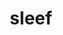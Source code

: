 ---
title: "sleef"
layout: cache
categories: [package, develop]
meta: {"compilers": ["apple-clang@=15.0.0", "gcc@=11.4.0", "gcc@=13.2.0"], "num_specs": 42, "num_specs_by_stack": {"e4s": 8, "e4s-neoverse_v1": 4, "ml-darwin-aarch64-mps": 6, "ml-linux-aarch64-cpu": 12, "ml-linux-aarch64-cuda": 8, "ml-linux-x86_64-cpu": 12, "ml-linux-x86_64-cuda": 8, "root": 42}, "oss": ["ubuntu22.04", "ubuntu24.04", "ventura"], "platforms": ["darwin", "linux"], "stacks": ["e4s", "e4s-neoverse_v1", "ml-darwin-aarch64-mps", "ml-linux-aarch64-cpu", "ml-linux-aarch64-cuda", "ml-linux-x86_64-cpu", "ml-linux-x86_64-cuda", "root"], "targets": ["aarch64", "neoverse_v1", "x86_64_v3"], "versions": ["3.5.1_2020-12-22", "3.6.0_2024-03-20"]}
spec_details: [{"compiler": "gcc@=13.2.0", "hash": "2sfuphg7udsv6mypj3ao3ow7apiqjeq5", "os": "ubuntu24.04", "platform": "linux", "size": "-", "stacks": ["ml-linux-aarch64-cpu", "ml-linux-aarch64-cuda", "root"], "tarball": "https://binaries.spack.io/develop/build_cache/linux-ubuntu24.04-aarch64/gcc-13.2.0/sleef-3.6.0_2024-03-20/linux-ubuntu24.04-aarch64-gcc-13.2.0-sleef-3.6.0_2024-03-20-2sfuphg7udsv6mypj3ao3ow7apiqjeq5.spack", "target": "aarch64", "variants": ["build_system=cmake", "build_type=Release", "generator=ninja", "~ipo"], "versions": ["3.6.0_2024-03-20"]}, {"compiler": "gcc@=11.4.0", "hash": "3g5idtklze2iwan4vw2vac6zjxgwvikf", "os": "ubuntu22.04", "platform": "linux", "size": "-", "stacks": ["e4s", "root"], "tarball": "https://binaries.spack.io/develop/build_cache/linux-ubuntu22.04-x86_64_v3/gcc-11.4.0/sleef-3.6.0_2024-03-20/linux-ubuntu22.04-x86_64_v3-gcc-11.4.0-sleef-3.6.0_2024-03-20-3g5idtklze2iwan4vw2vac6zjxgwvikf.spack", "target": "x86_64_v3", "variants": ["build_system=cmake", "build_type=Release", "generator=ninja", "~ipo"], "versions": ["3.6.0_2024-03-20"]}, {"compiler": "gcc@=11.4.0", "hash": "4r7smpyfqssxy5kmhq5fnefqsjphrdwv", "os": "ubuntu22.04", "platform": "linux", "size": "-", "stacks": ["e4s", "root"], "tarball": "https://binaries.spack.io/develop/build_cache/linux-ubuntu22.04-x86_64_v3/gcc-11.4.0/sleef-3.6.0_2024-03-20/linux-ubuntu22.04-x86_64_v3-gcc-11.4.0-sleef-3.6.0_2024-03-20-4r7smpyfqssxy5kmhq5fnefqsjphrdwv.spack", "target": "x86_64_v3", "variants": ["build_system=cmake", "build_type=Release", "generator=ninja", "~ipo"], "versions": ["3.6.0_2024-03-20"]}, {"compiler": "gcc@=11.4.0", "hash": "534mhtquv3y2kxl7mp5rkvmgnuv4syq4", "os": "ubuntu22.04", "platform": "linux", "size": "-", "stacks": ["e4s", "root"], "tarball": "https://binaries.spack.io/develop/build_cache/linux-ubuntu22.04-x86_64_v3/gcc-11.4.0/sleef-3.6.0_2024-03-20/linux-ubuntu22.04-x86_64_v3-gcc-11.4.0-sleef-3.6.0_2024-03-20-534mhtquv3y2kxl7mp5rkvmgnuv4syq4.spack", "target": "x86_64_v3", "variants": ["build_system=cmake", "build_type=Release", "generator=ninja", "~ipo"], "versions": ["3.6.0_2024-03-20"]}, {"compiler": "gcc@=13.2.0", "hash": "5b3ds36f4snqgslbhi5y2gydqlige3er", "os": "ubuntu24.04", "platform": "linux", "size": "-", "stacks": ["ml-linux-x86_64-cpu", "ml-linux-x86_64-cuda", "root"], "tarball": "https://binaries.spack.io/develop/build_cache/linux-ubuntu24.04-x86_64_v3/gcc-13.2.0/sleef-3.6.0_2024-03-20/linux-ubuntu24.04-x86_64_v3-gcc-13.2.0-sleef-3.6.0_2024-03-20-5b3ds36f4snqgslbhi5y2gydqlige3er.spack", "target": "x86_64_v3", "variants": ["build_system=cmake", "build_type=Release", "generator=ninja", "~ipo"], "versions": ["3.6.0_2024-03-20"]}, {"compiler": "gcc@=11.4.0", "hash": "5jfx5glugfpzkdqmaqrwutfupws677br", "os": "ubuntu22.04", "platform": "linux", "size": "-", "stacks": ["e4s-neoverse_v1", "root"], "tarball": "https://binaries.spack.io/develop/build_cache/linux-ubuntu22.04-neoverse_v1/gcc-11.4.0/sleef-3.6.0_2024-03-20/linux-ubuntu22.04-neoverse_v1-gcc-11.4.0-sleef-3.6.0_2024-03-20-5jfx5glugfpzkdqmaqrwutfupws677br.spack", "target": "neoverse_v1", "variants": ["build_system=cmake", "build_type=Release", "generator=ninja", "~ipo"], "versions": ["3.6.0_2024-03-20"]}, {"compiler": "gcc@=13.2.0", "hash": "bpqbqyfjzzybyt5yazze5u6qwyfpuihk", "os": "ubuntu24.04", "platform": "linux", "size": "-", "stacks": ["ml-linux-aarch64-cpu", "root"], "tarball": "https://binaries.spack.io/develop/build_cache/linux-ubuntu24.04-aarch64/gcc-13.2.0/sleef-3.5.1_2020-12-22/linux-ubuntu24.04-aarch64-gcc-13.2.0-sleef-3.5.1_2020-12-22-bpqbqyfjzzybyt5yazze5u6qwyfpuihk.spack", "target": "aarch64", "variants": ["build_system=cmake", "build_type=Release", "generator=ninja", "~ipo"], "versions": ["3.5.1_2020-12-22"]}, {"compiler": "gcc@=11.4.0", "hash": "cfgs67e6pyzjwyy7qkncbuel54l42iux", "os": "ubuntu22.04", "platform": "linux", "size": "-", "stacks": ["e4s", "root"], "tarball": "https://binaries.spack.io/develop/build_cache/linux-ubuntu22.04-x86_64_v3/gcc-11.4.0/sleef-3.6.0_2024-03-20/linux-ubuntu22.04-x86_64_v3-gcc-11.4.0-sleef-3.6.0_2024-03-20-cfgs67e6pyzjwyy7qkncbuel54l42iux.spack", "target": "x86_64_v3", "variants": ["build_system=cmake", "build_type=Release", "generator=ninja", "~ipo"], "versions": ["3.6.0_2024-03-20"]}, {"compiler": "gcc@=11.4.0", "hash": "cl55mohylakefmxt2gs3pghr2rwguqjq", "os": "ubuntu22.04", "platform": "linux", "size": "-", "stacks": ["e4s-neoverse_v1", "root"], "tarball": "https://binaries.spack.io/develop/build_cache/linux-ubuntu22.04-neoverse_v1/gcc-11.4.0/sleef-3.6.0_2024-03-20/linux-ubuntu22.04-neoverse_v1-gcc-11.4.0-sleef-3.6.0_2024-03-20-cl55mohylakefmxt2gs3pghr2rwguqjq.spack", "target": "neoverse_v1", "variants": ["build_system=cmake", "build_type=Release", "generator=ninja", "~ipo"], "versions": ["3.6.0_2024-03-20"]}, {"compiler": "gcc@=13.2.0", "hash": "clgodlppv5hy6rc32zj7tk6zg3e75t7t", "os": "ubuntu24.04", "platform": "linux", "size": "-", "stacks": ["ml-linux-aarch64-cpu", "ml-linux-aarch64-cuda", "root"], "tarball": "https://binaries.spack.io/develop/build_cache/linux-ubuntu24.04-aarch64/gcc-13.2.0/sleef-3.6.0_2024-03-20/linux-ubuntu24.04-aarch64-gcc-13.2.0-sleef-3.6.0_2024-03-20-clgodlppv5hy6rc32zj7tk6zg3e75t7t.spack", "target": "aarch64", "variants": ["build_system=cmake", "build_type=Release", "generator=ninja", "~ipo"], "versions": ["3.6.0_2024-03-20"]}, {"compiler": "apple-clang@=15.0.0", "hash": "dki4oenoinbmwgjjhsywltf3d5pmdntx", "os": "ventura", "platform": "darwin", "size": "-", "stacks": ["ml-darwin-aarch64-mps", "root"], "tarball": "https://binaries.spack.io/develop/build_cache/darwin-ventura-aarch64/apple-clang-15.0.0/sleef-3.5.1_2020-12-22/darwin-ventura-aarch64-apple-clang-15.0.0-sleef-3.5.1_2020-12-22-dki4oenoinbmwgjjhsywltf3d5pmdntx.spack", "target": "aarch64", "variants": ["build_system=cmake", "build_type=Release", "generator=ninja", "~ipo"], "versions": ["3.5.1_2020-12-22"]}, {"compiler": "gcc@=13.2.0", "hash": "dt6i3dgfb5abfmdfijrlmful32drydgv", "os": "ubuntu24.04", "platform": "linux", "size": "-", "stacks": ["ml-linux-aarch64-cpu", "root"], "tarball": "https://binaries.spack.io/develop/build_cache/linux-ubuntu24.04-aarch64/gcc-13.2.0/sleef-3.5.1_2020-12-22/linux-ubuntu24.04-aarch64-gcc-13.2.0-sleef-3.5.1_2020-12-22-dt6i3dgfb5abfmdfijrlmful32drydgv.spack", "target": "aarch64", "variants": ["build_system=cmake", "build_type=Release", "generator=ninja", "~ipo"], "versions": ["3.5.1_2020-12-22"]}, {"compiler": "gcc@=13.2.0", "hash": "elheft5n5pbdys73uvmkdgrlpy5tfsjt", "os": "ubuntu24.04", "platform": "linux", "size": "-", "stacks": ["ml-linux-aarch64-cpu", "ml-linux-aarch64-cuda", "root"], "tarball": "https://binaries.spack.io/develop/build_cache/linux-ubuntu24.04-aarch64/gcc-13.2.0/sleef-3.6.0_2024-03-20/linux-ubuntu24.04-aarch64-gcc-13.2.0-sleef-3.6.0_2024-03-20-elheft5n5pbdys73uvmkdgrlpy5tfsjt.spack", "target": "aarch64", "variants": ["build_system=cmake", "build_type=Release", "generator=ninja", "~ipo"], "versions": ["3.6.0_2024-03-20"]}, {"compiler": "gcc@=11.4.0", "hash": "fijt4lgctxmikar4qayet4vpdhsxwke7", "os": "ubuntu22.04", "platform": "linux", "size": "-", "stacks": ["e4s", "root"], "tarball": "https://binaries.spack.io/develop/build_cache/linux-ubuntu22.04-x86_64_v3/gcc-11.4.0/sleef-3.6.0_2024-03-20/linux-ubuntu22.04-x86_64_v3-gcc-11.4.0-sleef-3.6.0_2024-03-20-fijt4lgctxmikar4qayet4vpdhsxwke7.spack", "target": "x86_64_v3", "variants": ["build_system=cmake", "build_type=Release", "generator=ninja", "~ipo"], "versions": ["3.6.0_2024-03-20"]}, {"compiler": "gcc@=11.4.0", "hash": "fis7zrrxqfmvsf4qj2wufin2s54yrexk", "os": "ubuntu22.04", "platform": "linux", "size": "-", "stacks": ["e4s", "root"], "tarball": "https://binaries.spack.io/develop/build_cache/linux-ubuntu22.04-x86_64_v3/gcc-11.4.0/sleef-3.6.0_2024-03-20/linux-ubuntu22.04-x86_64_v3-gcc-11.4.0-sleef-3.6.0_2024-03-20-fis7zrrxqfmvsf4qj2wufin2s54yrexk.spack", "target": "x86_64_v3", "variants": ["build_system=cmake", "build_type=Release", "generator=ninja", "~ipo"], "versions": ["3.6.0_2024-03-20"]}, {"compiler": "gcc@=11.4.0", "hash": "g2rgt3gsw3d272av2s22gab37c2kcdtc", "os": "ubuntu22.04", "platform": "linux", "size": "-", "stacks": ["e4s", "root"], "tarball": "https://binaries.spack.io/develop/build_cache/linux-ubuntu22.04-x86_64_v3/gcc-11.4.0/sleef-3.6.0_2024-03-20/linux-ubuntu22.04-x86_64_v3-gcc-11.4.0-sleef-3.6.0_2024-03-20-g2rgt3gsw3d272av2s22gab37c2kcdtc.spack", "target": "x86_64_v3", "variants": ["build_system=cmake", "build_type=Release", "generator=ninja", "~ipo"], "versions": ["3.6.0_2024-03-20"]}, {"compiler": "gcc@=13.2.0", "hash": "gm7vfn5o2q74ow2fraid2r2kkqdphds3", "os": "ubuntu24.04", "platform": "linux", "size": "-", "stacks": ["ml-linux-aarch64-cpu", "ml-linux-aarch64-cuda", "root"], "tarball": "https://binaries.spack.io/develop/build_cache/linux-ubuntu24.04-aarch64/gcc-13.2.0/sleef-3.6.0_2024-03-20/linux-ubuntu24.04-aarch64-gcc-13.2.0-sleef-3.6.0_2024-03-20-gm7vfn5o2q74ow2fraid2r2kkqdphds3.spack", "target": "aarch64", "variants": ["build_system=cmake", "build_type=Release", "generator=ninja", "~ipo"], "versions": ["3.6.0_2024-03-20"]}, {"compiler": "gcc@=13.2.0", "hash": "gv5ewsicucnqk4nfl6m22zj2ue732epd", "os": "ubuntu24.04", "platform": "linux", "size": "-", "stacks": ["ml-linux-x86_64-cpu", "ml-linux-x86_64-cuda", "root"], "tarball": "https://binaries.spack.io/develop/build_cache/linux-ubuntu24.04-x86_64_v3/gcc-13.2.0/sleef-3.6.0_2024-03-20/linux-ubuntu24.04-x86_64_v3-gcc-13.2.0-sleef-3.6.0_2024-03-20-gv5ewsicucnqk4nfl6m22zj2ue732epd.spack", "target": "x86_64_v3", "variants": ["build_system=cmake", "build_type=Release", "generator=ninja", "~ipo"], "versions": ["3.6.0_2024-03-20"]}, {"compiler": "gcc@=13.2.0", "hash": "ibu7hk55enqqdg2bfeq3gd272ts7flh5", "os": "ubuntu24.04", "platform": "linux", "size": "-", "stacks": ["ml-linux-aarch64-cpu", "root"], "tarball": "https://binaries.spack.io/develop/build_cache/linux-ubuntu24.04-aarch64/gcc-13.2.0/sleef-3.5.1_2020-12-22/linux-ubuntu24.04-aarch64-gcc-13.2.0-sleef-3.5.1_2020-12-22-ibu7hk55enqqdg2bfeq3gd272ts7flh5.spack", "target": "aarch64", "variants": ["build_system=cmake", "build_type=Release", "generator=ninja", "~ipo"], "versions": ["3.5.1_2020-12-22"]}, {"compiler": "gcc@=11.4.0", "hash": "ih4zptxstcqxyeg7i5d3f2y3nhci6z7y", "os": "ubuntu22.04", "platform": "linux", "size": "-", "stacks": ["e4s", "root"], "tarball": "https://binaries.spack.io/develop/build_cache/linux-ubuntu22.04-x86_64_v3/gcc-11.4.0/sleef-3.6.0_2024-03-20/linux-ubuntu22.04-x86_64_v3-gcc-11.4.0-sleef-3.6.0_2024-03-20-ih4zptxstcqxyeg7i5d3f2y3nhci6z7y.spack", "target": "x86_64_v3", "variants": ["build_system=cmake", "build_type=Release", "generator=ninja", "~ipo"], "versions": ["3.6.0_2024-03-20"]}, {"compiler": "gcc@=13.2.0", "hash": "ivoe5zyugdu6vzpfjz7d53mmnlcvxao3", "os": "ubuntu24.04", "platform": "linux", "size": "-", "stacks": ["ml-linux-x86_64-cpu", "root"], "tarball": "https://binaries.spack.io/develop/build_cache/linux-ubuntu24.04-x86_64_v3/gcc-13.2.0/sleef-3.5.1_2020-12-22/linux-ubuntu24.04-x86_64_v3-gcc-13.2.0-sleef-3.5.1_2020-12-22-ivoe5zyugdu6vzpfjz7d53mmnlcvxao3.spack", "target": "x86_64_v3", "variants": ["build_system=cmake", "build_type=Release", "generator=ninja", "~ipo"], "versions": ["3.5.1_2020-12-22"]}, {"compiler": "apple-clang@=15.0.0", "hash": "jk7ftfp44w35mx25fn3j3wiwejc2wkm6", "os": "ventura", "platform": "darwin", "size": "-", "stacks": ["ml-darwin-aarch64-mps", "root"], "tarball": "https://binaries.spack.io/develop/build_cache/darwin-ventura-aarch64/apple-clang-15.0.0/sleef-3.6.0_2024-03-20/darwin-ventura-aarch64-apple-clang-15.0.0-sleef-3.6.0_2024-03-20-jk7ftfp44w35mx25fn3j3wiwejc2wkm6.spack", "target": "aarch64", "variants": ["build_system=cmake", "build_type=Release", "generator=ninja", "~ipo"], "versions": ["3.6.0_2024-03-20"]}, {"compiler": "gcc@=13.2.0", "hash": "k65emk43f6phh2fyuoe522gkywlejxwm", "os": "ubuntu24.04", "platform": "linux", "size": "-", "stacks": ["ml-linux-x86_64-cpu", "ml-linux-x86_64-cuda", "root"], "tarball": "https://binaries.spack.io/develop/build_cache/linux-ubuntu24.04-x86_64_v3/gcc-13.2.0/sleef-3.6.0_2024-03-20/linux-ubuntu24.04-x86_64_v3-gcc-13.2.0-sleef-3.6.0_2024-03-20-k65emk43f6phh2fyuoe522gkywlejxwm.spack", "target": "x86_64_v3", "variants": ["build_system=cmake", "build_type=Release", "generator=ninja", "~ipo"], "versions": ["3.6.0_2024-03-20"]}, {"compiler": "gcc@=13.2.0", "hash": "la4h5v3xyudmoibckm7vzxy3oefvh247", "os": "ubuntu24.04", "platform": "linux", "size": "-", "stacks": ["ml-linux-x86_64-cpu", "root"], "tarball": "https://binaries.spack.io/develop/build_cache/linux-ubuntu24.04-x86_64_v3/gcc-13.2.0/sleef-3.5.1_2020-12-22/linux-ubuntu24.04-x86_64_v3-gcc-13.2.0-sleef-3.5.1_2020-12-22-la4h5v3xyudmoibckm7vzxy3oefvh247.spack", "target": "x86_64_v3", "variants": ["build_system=cmake", "build_type=Release", "generator=ninja", "~ipo"], "versions": ["3.5.1_2020-12-22"]}, {"compiler": "gcc@=13.2.0", "hash": "mkm7by4wf466pzxng3masn5pco4tydqr", "os": "ubuntu24.04", "platform": "linux", "size": "-", "stacks": ["ml-linux-aarch64-cpu", "ml-linux-aarch64-cuda", "root"], "tarball": "https://binaries.spack.io/develop/build_cache/linux-ubuntu24.04-aarch64/gcc-13.2.0/sleef-3.6.0_2024-03-20/linux-ubuntu24.04-aarch64-gcc-13.2.0-sleef-3.6.0_2024-03-20-mkm7by4wf466pzxng3masn5pco4tydqr.spack", "target": "aarch64", "variants": ["build_system=cmake", "build_type=Release", "generator=ninja", "~ipo"], "versions": ["3.6.0_2024-03-20"]}, {"compiler": "gcc@=13.2.0", "hash": "nxgjtxgldgjam7gkqjgkupu7ggj3hxhi", "os": "ubuntu24.04", "platform": "linux", "size": "-", "stacks": ["ml-linux-x86_64-cpu", "root"], "tarball": "https://binaries.spack.io/develop/build_cache/linux-ubuntu24.04-x86_64_v3/gcc-13.2.0/sleef-3.5.1_2020-12-22/linux-ubuntu24.04-x86_64_v3-gcc-13.2.0-sleef-3.5.1_2020-12-22-nxgjtxgldgjam7gkqjgkupu7ggj3hxhi.spack", "target": "x86_64_v3", "variants": ["build_system=cmake", "build_type=Release", "generator=ninja", "~ipo"], "versions": ["3.5.1_2020-12-22"]}, {"compiler": "gcc@=13.2.0", "hash": "oas2p57db7qq4fte2lqrn22xqfanixaq", "os": "ubuntu24.04", "platform": "linux", "size": "-", "stacks": ["ml-linux-x86_64-cpu", "ml-linux-x86_64-cuda", "root"], "tarball": "https://binaries.spack.io/develop/build_cache/linux-ubuntu24.04-x86_64_v3/gcc-13.2.0/sleef-3.6.0_2024-03-20/linux-ubuntu24.04-x86_64_v3-gcc-13.2.0-sleef-3.6.0_2024-03-20-oas2p57db7qq4fte2lqrn22xqfanixaq.spack", "target": "x86_64_v3", "variants": ["build_system=cmake", "build_type=Release", "generator=ninja", "~ipo"], "versions": ["3.6.0_2024-03-20"]}, {"compiler": "gcc@=13.2.0", "hash": "opjjebkd6o3ivvd6auzhi2u6w3cxhx5x", "os": "ubuntu24.04", "platform": "linux", "size": "-", "stacks": ["ml-linux-x86_64-cpu", "ml-linux-x86_64-cuda", "root"], "tarball": "https://binaries.spack.io/develop/build_cache/linux-ubuntu24.04-x86_64_v3/gcc-13.2.0/sleef-3.6.0_2024-03-20/linux-ubuntu24.04-x86_64_v3-gcc-13.2.0-sleef-3.6.0_2024-03-20-opjjebkd6o3ivvd6auzhi2u6w3cxhx5x.spack", "target": "x86_64_v3", "variants": ["build_system=cmake", "build_type=Release", "generator=ninja", "~ipo"], "versions": ["3.6.0_2024-03-20"]}, {"compiler": "gcc@=13.2.0", "hash": "p7pcx7wcfoojnj2ju4dzxvhg7z7fg4vf", "os": "ubuntu24.04", "platform": "linux", "size": "-", "stacks": ["ml-linux-aarch64-cpu", "ml-linux-aarch64-cuda", "root"], "tarball": "https://binaries.spack.io/develop/build_cache/linux-ubuntu24.04-aarch64/gcc-13.2.0/sleef-3.6.0_2024-03-20/linux-ubuntu24.04-aarch64-gcc-13.2.0-sleef-3.6.0_2024-03-20-p7pcx7wcfoojnj2ju4dzxvhg7z7fg4vf.spack", "target": "aarch64", "variants": ["build_system=cmake", "build_type=Release", "generator=ninja", "~ipo"], "versions": ["3.6.0_2024-03-20"]}, {"compiler": "gcc@=13.2.0", "hash": "pk6gdad7ocmf7ngvzjcr7rzh3cpxqriy", "os": "ubuntu24.04", "platform": "linux", "size": "-", "stacks": ["ml-linux-aarch64-cpu", "root"], "tarball": "https://binaries.spack.io/develop/build_cache/linux-ubuntu24.04-aarch64/gcc-13.2.0/sleef-3.5.1_2020-12-22/linux-ubuntu24.04-aarch64-gcc-13.2.0-sleef-3.5.1_2020-12-22-pk6gdad7ocmf7ngvzjcr7rzh3cpxqriy.spack", "target": "aarch64", "variants": ["build_system=cmake", "build_type=Release", "generator=ninja", "~ipo"], "versions": ["3.5.1_2020-12-22"]}, {"compiler": "apple-clang@=15.0.0", "hash": "psldnjapq3q3tn7nrzt3j5b5aoxpurft", "os": "ventura", "platform": "darwin", "size": "-", "stacks": ["ml-darwin-aarch64-mps", "root"], "tarball": "https://binaries.spack.io/develop/build_cache/darwin-ventura-aarch64/apple-clang-15.0.0/sleef-3.6.0_2024-03-20/darwin-ventura-aarch64-apple-clang-15.0.0-sleef-3.6.0_2024-03-20-psldnjapq3q3tn7nrzt3j5b5aoxpurft.spack", "target": "aarch64", "variants": ["build_system=cmake", "build_type=Release", "generator=ninja", "~ipo"], "versions": ["3.6.0_2024-03-20"]}, {"compiler": "gcc@=13.2.0", "hash": "pwbssjurpvamu2nsauao64nutoljuawa", "os": "ubuntu24.04", "platform": "linux", "size": "-", "stacks": ["ml-linux-x86_64-cpu", "ml-linux-x86_64-cuda", "root"], "tarball": "https://binaries.spack.io/develop/build_cache/linux-ubuntu24.04-x86_64_v3/gcc-13.2.0/sleef-3.6.0_2024-03-20/linux-ubuntu24.04-x86_64_v3-gcc-13.2.0-sleef-3.6.0_2024-03-20-pwbssjurpvamu2nsauao64nutoljuawa.spack", "target": "x86_64_v3", "variants": ["build_system=cmake", "build_type=Release", "generator=ninja", "~ipo"], "versions": ["3.6.0_2024-03-20"]}, {"compiler": "apple-clang@=15.0.0", "hash": "qomcckrgnlg5zvp6q3q7pa35ihtiy47y", "os": "ventura", "platform": "darwin", "size": "-", "stacks": ["ml-darwin-aarch64-mps", "root"], "tarball": "https://binaries.spack.io/develop/build_cache/darwin-ventura-aarch64/apple-clang-15.0.0/sleef-3.6.0_2024-03-20/darwin-ventura-aarch64-apple-clang-15.0.0-sleef-3.6.0_2024-03-20-qomcckrgnlg5zvp6q3q7pa35ihtiy47y.spack", "target": "aarch64", "variants": ["build_system=cmake", "build_type=Release", "generator=ninja", "~ipo"], "versions": ["3.6.0_2024-03-20"]}, {"compiler": "gcc@=13.2.0", "hash": "qpuedgr374lph3zia4rb5mot4pufymz2", "os": "ubuntu24.04", "platform": "linux", "size": "-", "stacks": ["ml-linux-x86_64-cpu", "ml-linux-x86_64-cuda", "root"], "tarball": "https://binaries.spack.io/develop/build_cache/linux-ubuntu24.04-x86_64_v3/gcc-13.2.0/sleef-3.6.0_2024-03-20/linux-ubuntu24.04-x86_64_v3-gcc-13.2.0-sleef-3.6.0_2024-03-20-qpuedgr374lph3zia4rb5mot4pufymz2.spack", "target": "x86_64_v3", "variants": ["build_system=cmake", "build_type=Release", "generator=ninja", "~ipo"], "versions": ["3.6.0_2024-03-20"]}, {"compiler": "gcc@=13.2.0", "hash": "qupnflvyx4auig3b6qda4o7nl4ar5xor", "os": "ubuntu24.04", "platform": "linux", "size": "-", "stacks": ["ml-linux-aarch64-cpu", "ml-linux-aarch64-cuda", "root"], "tarball": "https://binaries.spack.io/develop/build_cache/linux-ubuntu24.04-aarch64/gcc-13.2.0/sleef-3.6.0_2024-03-20/linux-ubuntu24.04-aarch64-gcc-13.2.0-sleef-3.6.0_2024-03-20-qupnflvyx4auig3b6qda4o7nl4ar5xor.spack", "target": "aarch64", "variants": ["build_system=cmake", "build_type=Release", "generator=ninja", "~ipo"], "versions": ["3.6.0_2024-03-20"]}, {"compiler": "gcc@=11.4.0", "hash": "qw7w3pgsuya63uo7iaozxhyzed3nityb", "os": "ubuntu22.04", "platform": "linux", "size": "-", "stacks": ["e4s-neoverse_v1", "root"], "tarball": "https://binaries.spack.io/develop/build_cache/linux-ubuntu22.04-neoverse_v1/gcc-11.4.0/sleef-3.6.0_2024-03-20/linux-ubuntu22.04-neoverse_v1-gcc-11.4.0-sleef-3.6.0_2024-03-20-qw7w3pgsuya63uo7iaozxhyzed3nityb.spack", "target": "neoverse_v1", "variants": ["build_system=cmake", "build_type=Release", "generator=ninja", "~ipo"], "versions": ["3.6.0_2024-03-20"]}, {"compiler": "gcc@=13.2.0", "hash": "skomkridbzxmi3im2bddqvjzed2wopeo", "os": "ubuntu24.04", "platform": "linux", "size": "-", "stacks": ["ml-linux-x86_64-cpu", "ml-linux-x86_64-cuda", "root"], "tarball": "https://binaries.spack.io/develop/build_cache/linux-ubuntu24.04-x86_64_v3/gcc-13.2.0/sleef-3.6.0_2024-03-20/linux-ubuntu24.04-x86_64_v3-gcc-13.2.0-sleef-3.6.0_2024-03-20-skomkridbzxmi3im2bddqvjzed2wopeo.spack", "target": "x86_64_v3", "variants": ["build_system=cmake", "build_type=Release", "generator=ninja", "~ipo"], "versions": ["3.6.0_2024-03-20"]}, {"compiler": "apple-clang@=15.0.0", "hash": "tkzasehvlu2pqgfla632babdkcghuqyr", "os": "ventura", "platform": "darwin", "size": "-", "stacks": ["ml-darwin-aarch64-mps", "root"], "tarball": "https://binaries.spack.io/develop/build_cache/darwin-ventura-aarch64/apple-clang-15.0.0/sleef-3.5.1_2020-12-22/darwin-ventura-aarch64-apple-clang-15.0.0-sleef-3.5.1_2020-12-22-tkzasehvlu2pqgfla632babdkcghuqyr.spack", "target": "aarch64", "variants": ["build_system=cmake", "build_type=Release", "generator=ninja", "~ipo"], "versions": ["3.5.1_2020-12-22"]}, {"compiler": "gcc@=11.4.0", "hash": "viacpj6d5zrfrwftmh6ueo65mz3gwz42", "os": "ubuntu22.04", "platform": "linux", "size": "-", "stacks": ["e4s-neoverse_v1", "root"], "tarball": "https://binaries.spack.io/develop/build_cache/linux-ubuntu22.04-neoverse_v1/gcc-11.4.0/sleef-3.6.0_2024-03-20/linux-ubuntu22.04-neoverse_v1-gcc-11.4.0-sleef-3.6.0_2024-03-20-viacpj6d5zrfrwftmh6ueo65mz3gwz42.spack", "target": "neoverse_v1", "variants": ["build_system=cmake", "build_type=Release", "generator=ninja", "~ipo"], "versions": ["3.6.0_2024-03-20"]}, {"compiler": "gcc@=13.2.0", "hash": "viqbgcuk64gqz6mbqesyvn5gofu3mtc2", "os": "ubuntu24.04", "platform": "linux", "size": "-", "stacks": ["ml-linux-x86_64-cpu", "root"], "tarball": "https://binaries.spack.io/develop/build_cache/linux-ubuntu24.04-x86_64_v3/gcc-13.2.0/sleef-3.5.1_2020-12-22/linux-ubuntu24.04-x86_64_v3-gcc-13.2.0-sleef-3.5.1_2020-12-22-viqbgcuk64gqz6mbqesyvn5gofu3mtc2.spack", "target": "x86_64_v3", "variants": ["build_system=cmake", "build_type=Release", "generator=ninja", "~ipo"], "versions": ["3.5.1_2020-12-22"]}, {"compiler": "gcc@=13.2.0", "hash": "vpcjy7k3rocghepbwlwvlayehfw7n53e", "os": "ubuntu24.04", "platform": "linux", "size": "-", "stacks": ["ml-linux-aarch64-cpu", "ml-linux-aarch64-cuda", "root"], "tarball": "https://binaries.spack.io/develop/build_cache/linux-ubuntu24.04-aarch64/gcc-13.2.0/sleef-3.6.0_2024-03-20/linux-ubuntu24.04-aarch64-gcc-13.2.0-sleef-3.6.0_2024-03-20-vpcjy7k3rocghepbwlwvlayehfw7n53e.spack", "target": "aarch64", "variants": ["build_system=cmake", "build_type=Release", "generator=ninja", "~ipo"], "versions": ["3.6.0_2024-03-20"]}, {"compiler": "apple-clang@=15.0.0", "hash": "yltxcczivlbg6gmen5viduzzof4ggpuz", "os": "ventura", "platform": "darwin", "size": "-", "stacks": ["ml-darwin-aarch64-mps", "root"], "tarball": "https://binaries.spack.io/develop/build_cache/darwin-ventura-aarch64/apple-clang-15.0.0/sleef-3.6.0_2024-03-20/darwin-ventura-aarch64-apple-clang-15.0.0-sleef-3.6.0_2024-03-20-yltxcczivlbg6gmen5viduzzof4ggpuz.spack", "target": "aarch64", "variants": ["build_system=cmake", "build_type=Release", "generator=ninja", "~ipo"], "versions": ["3.6.0_2024-03-20"]}]
---